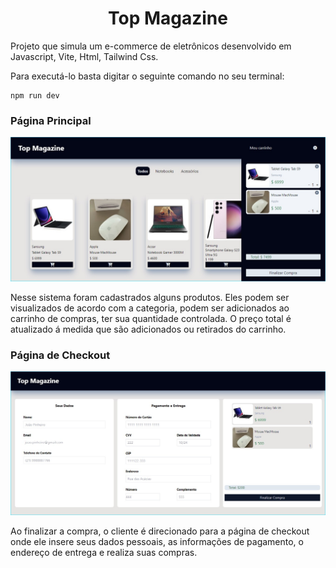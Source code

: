 <h1 align="center">
    Top Magazine
</h1>

Projeto que simula um e-commerce de eletrônicos desenvolvido em Javascript, Vite, Html, Tailwind Css.   

Para executá-lo basta digitar o seguinte comando no seu terminal:   

```
npm run dev
```   
### Página Principal   

![Pagina Principal](assets/img/paginaPrincipal.jpg)   

Nesse sistema foram cadastrados alguns produtos. Eles podem ser visualizados de acordo com a categoria, podem ser adicionados ao carrinho de compras, ter sua quantidade controlada. O preço total é atualizado á medida que são adicionados ou retirados do carrinho.   

### Página de Checkout

![Pagina Principal](assets/img/paginaCheckout.jpg)   

Ao finalizar a compra, o cliente é direcionado para a página de checkout onde ele insere seus dados pessoais, as informações de pagamento, o endereço de entrega e realiza suas compras.

